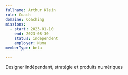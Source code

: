 ```yaml
---
fullname: Arthur Klein
role: Coach
domaine: Coaching
missions:
  - start: 2023-01-10
    end: 2023-08-30
    status: independent
    employer: Numa
memberType: beta

---
```



Designer indépendant, stratégie et produits numériques
